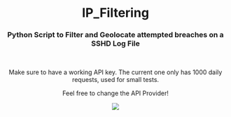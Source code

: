 # <h1 align="center">IP_Filtering</h1>
<h3 align="center">Python Script to Filter and Geolocate attempted breaches on a SSHD Log File</h3>

<br>

<p align="center">Make sure to have a working API key. The current one only has 1000 daily requests, used for small tests.</p>
<p align="center">Feel free to change the API Provider!</p>

<p align="center">

  <img src = "https://github.com/user-attachments/assets/8c10e943-c14c-435c-b802-5ec60461c4e8">

</p>
